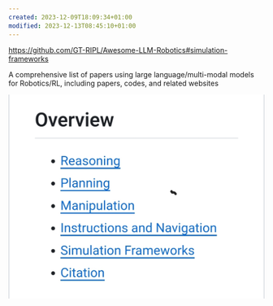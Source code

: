 ```yaml
---
created: 2023-12-09T18:09:34+01:00
modified: 2023-12-13T08:45:10+01:00
---
```


https://github.com/GT-RIPL/Awesome-LLM-Robotics#simulation-frameworks

A comprehensive list of papers using large language/multi-modal models for Robotics/RL, including papers, codes, and related websites

![Image](../_asset/bbd526d9e0e3ad16e62517494c92ce1f.jpg)
